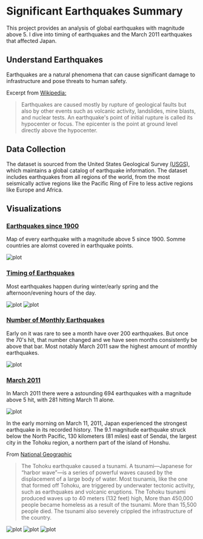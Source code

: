 # Significant Earthquakes Summary
This project provides an analysis of global earthquakes with magnitude above 5. I dive into timing of earthquakes and the March 2011 earthquakes that affected Japan.

## Understand Earthquakes
Earthquakes are a natural phenomena that can cause significant damage to infrastructure and pose threats to human safety. 

Excerpt from [Wikipedia:](https://en.wikipedia.org/wiki/Earthquake)

> Earthquakes are caused mostly by rupture of geological faults but also by other events such as volcanic activity, landslides, mine blasts, and nuclear tests. An earthquake's point of initial rupture is called its hypocenter or focus. The epicenter is the point at ground level directly above the hypocenter.

## Data Collection
The dataset is sourced from the United States Geological Survey [(USGS)](https://www.usgs.gov/programs/earthquake-hazards/earthquakes), which maintains a global catalog of earthquake information. The dataset includes earthquakes from all regions of the world, from the most seismically active regions like the Pacific Ring of Fire to less active regions like Europe and Africa.

## Visualizations

### [Earthquakes since 1900](https://github.com/evangower/significant-earthquakes/blob/main/code/global-eathquakes-since-1900-map.R)
Map of every earthquake with a magnitude above 5 since 1900. Somme countries are alomst covered in earthquake points.

![plot](https://github.com/evangower/significant-earthquakes/blob/main/plots/global-earthquakes-since-1900-map.png)

### [Timing of Earthquakes](https://github.com/evangower/significant-earthquakes/blob/main/code/timing-of-significant-earthquakes.R)
Most earthquakes happen during winter/early spring and the afternoon/evening hours of the day.

![plot](https://github.com/evangower/significant-earthquakes/blob/main/plots/earthquakes-per-month.png)
![plot](https://github.com/evangower/significant-earthquakes/blob/main/plots/earthquakes-per-hour.png)

### [Number of Monthly Earthquakes](https://github.com/evangower/significant-earthquakes/blob/main/code/timing-of-significant-earthquakes.R)
Early on it was rare to see a month have over 200 earthquakes. But once the 70's hit, that number changed and we have seen months consistently be above that bar. Most notably March 2011 saw the highest amount of monthly earthquakes.

![plot](https://github.com/evangower/significant-earthquakes/blob/main/plots/monthly-earthquakes-by-year-tile-chart.png)

### [March 2011](https://github.com/evangower/significant-earthquakes/blob/main/code/march-2011-earthquakes.R)
In March 2011 there were a astounding 694 earthquakes with a magnitude above 5 hit, with 281 hitting March 11 alone. 

![plot](https://github.com/evangower/significant-earthquakes/blob/main/plots/march-2011-earthquakes.png)

In the early morning on March 11, 2011, Japan experienced the strongest earthquake in its recorded history. The 9.1 magnitude earthquake struck below the North Pacific, 130 kilometers (81 miles) east of Sendai, the largest city in the Tohoku region, a northern part of the island of Honshu.

From [National Geographic](https://education.nationalgeographic.org/resource/tohoku-earthquake-and-tsunami/)

> The Tohoku earthquake caused a tsunami. A tsunami—Japanese for “harbor wave”—is a series of powerful waves caused by the displacement of a large body of water. Most tsunamis, like the one that formed off Tohoku, are triggered by underwater tectonic activity, such as earthquakes and volcanic eruptions. The Tohoku tsunami produced waves up to 40 meters (132 feet) high, More than 450,000 people became homeless as a result of the tsunami. More than 15,500 people died. The tsunami also severely crippled the infrastructure of the country.

![plot](https://github.com/evangower/significant-earthquakes/blob/main/plots/march-11-2011-earthquakes.png)
![plot](https://github.com/evangower/significant-earthquakes/blob/main/plots/japan-earthquakes-map.png)
![plot](https://github.com/evangower/significant-earthquakes/blob/main/plots/japan-earthquakes-by-hour-map.png)
